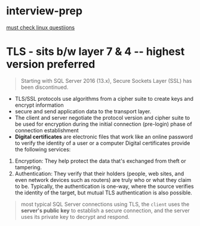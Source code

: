 # interview-prep

[must check linux questiions](https://zerotomastery.io/blog/linux-interview-questions/)

# TLS - sits b/w layer 7 & 4 -- highest version preferred
> Starting with SQL Server 2016 (13.x), Secure Sockets Layer (SSL) has been discontinued.
- TLS/SSL protocols use algorithms from a cipher suite to create keys and encrypt information
- secure and send application data to the transport layer.
-  The client and server negotiate the protocol version and cipher suite to be used for encryption during the initial connection (pre-login) phase of connection establishment
-  **Digital certificates** are electronic files that work like an online password to verify the identity of a user or a computer
Digital certificates provide the following services:

1. Encryption: They help protect the data that's exchanged from theft or tampering.
2. Authentication: They verify that their holders (people, web sites, and even network devices such as routers) are truly who or what they claim to be. Typically, the authentication is one-way, where the source verifies the identity of the target, but mutual TLS authentication is also possible.
>  most typical SQL Server connections using TLS, the `client` uses the **server's public key** to establish a secure connection, and the server uses its private key to decrypt and respond.
